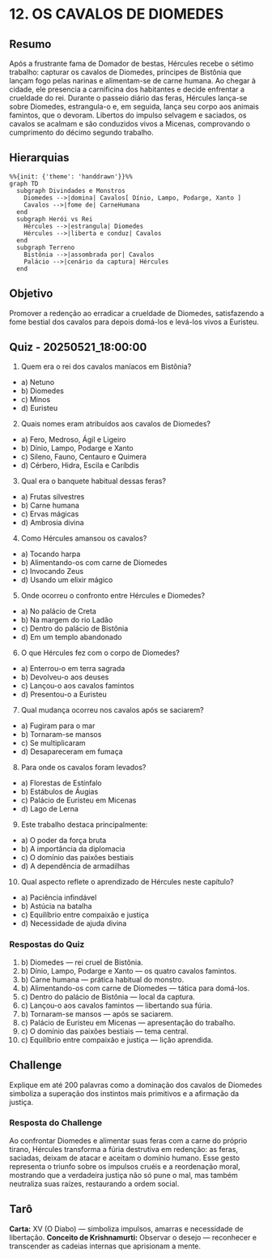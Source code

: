 # 12. OS CAVALOS DE DIOMEDES

## Resumo

Após a frustrante fama de Domador de bestas, Hércules recebe o sétimo trabalho: capturar os cavalos de Diomedes, príncipes de Bistônia que lançam fogo pelas narinas e alimentam-se de carne humana. Ao chegar à cidade, ele presencia a carnificina dos habitantes e decide enfrentar a crueldade do rei. Durante o passeio diário das feras, Hércules lança-se sobre Diomedes, estrangula-o e, em seguida, lança seu corpo aos animais famintos, que o devoram. Libertos do impulso selvagem e saciados, os cavalos se acalmam e são conduzidos vivos a Micenas, comprovando o cumprimento do décimo segundo trabalho.

## Hierarquias

```mermaid
%%{init: {'theme': 'handdrawn'}}%%
graph TD
  subgraph Divindades e Monstros
    Diomedes -->|domina| Cavalos[ Dínio, Lampo, Podarge, Xanto ]
    Cavalos -->|fome de| CarneHumana
  end
  subgraph Herói vs Rei
    Hércules -->|estrangula| Diomedes
    Hércules -->|liberta e conduz| Cavalos
  end
  subgraph Terreno
    Bistônia -->|assombrada por| Cavalos
    Palácio -->|cenário da captura| Hércules
  end
```

## Objetivo

Promover a redenção ao erradicar a crueldade de Diomedes, satisfazendo a fome bestial dos cavalos para depois domá-los e levá-los vivos a Euristeu.

## Quiz - 20250521_18:00:00

1. Quem era o rei dos cavalos maníacos em Bistônia?

- a) Netuno
- b) Diomedes
- c) Minos
- d) Euristeu

2. Quais nomes eram atribuídos aos cavalos de Diomedes?

- a) Fero, Medroso, Ágil e Ligeiro
- b) Dínio, Lampo, Podarge e Xanto
- c) Sileno, Fauno, Centauro e Quimera
- d) Cérbero, Hidra, Escila e Caríbdis

3. Qual era o banquete habitual dessas feras?

- a) Frutas silvestres
- b) Carne humana
- c) Ervas mágicas
- d) Ambrosia divina

4. Como Hércules amansou os cavalos?

- a) Tocando harpa
- b) Alimentando-os com carne de Diomedes
- c) Invocando Zeus
- d) Usando um elixir mágico

5. Onde ocorreu o confronto entre Hércules e Diomedes?

- a) No palácio de Creta
- b) Na margem do rio Ladão
- c) Dentro do palácio de Bistônia
- d) Em um templo abandonado

6. O que Hércules fez com o corpo de Diomedes?

- a) Enterrou-o em terra sagrada
- b) Devolveu-o aos deuses
- c) Lançou-o aos cavalos famintos
- d) Presentou-o a Euristeu

7. Qual mudança ocorreu nos cavalos após se saciarem?

- a) Fugiram para o mar
- b) Tornaram-se mansos
- c) Se multiplicaram
- d) Desapareceram em fumaça

8. Para onde os cavalos foram levados?

- a) Florestas de Estínfalo
- b) Estábulos de Áugias
- c) Palácio de Euristeu em Micenas
- d) Lago de Lerna

9. Este trabalho destaca principalmente:

- a) O poder da força bruta
- b) A importância da diplomacia
- c) O domínio das paixões bestiais
- d) A dependência de armadilhas

10. Qual aspecto reflete o aprendizado de Hércules neste capítulo?

- a) Paciência infindável
- b) Astúcia na batalha
- c) Equilíbrio entre compaixão e justiça
- d) Necessidade de ajuda divina

### Respostas do Quiz

1. b) Diomedes — rei cruel de Bistônia.
2. b) Dínio, Lampo, Podarge e Xanto — os quatro cavalos famintos.
3. b) Carne humana — prática habitual do monstro.
4. b) Alimentando-os com carne de Diomedes — tática para domá-los.
5. c) Dentro do palácio de Bistônia — local da captura.
6. c) Lançou-o aos cavalos famintos — libertando sua fúria.
7. b) Tornaram-se mansos — após se saciarem.
8. c) Palácio de Euristeu em Micenas — apresentação do trabalho.
9. c) O domínio das paixões bestiais — tema central.
10. c) Equilíbrio entre compaixão e justiça — lição aprendida.

## Challenge

Explique em até 200 palavras como a dominação dos cavalos de Diomedes simboliza a superação dos instintos mais primitivos e a afirmação da justiça.

### Resposta do Challenge

Ao confrontar Diomedes e alimentar suas feras com a carne do próprio tirano, Hércules transforma a fúria destrutiva em redenção: as feras, saciadas, deixam de atacar e aceitam o domínio humano. Esse gesto representa o triunfo sobre os impulsos cruéis e a reordenação moral, mostrando que a verdadeira justiça não só pune o mal, mas também neutraliza suas raízes, restaurando a ordem social.

## Tarô

**Carta:** XV (O Diabo) — simboliza impulsos, amarras e necessidade de libertação.
**Conceito de Krishnamurti:** Observar o desejo — reconhecer e transcender as cadeias internas que aprisionam a mente.

